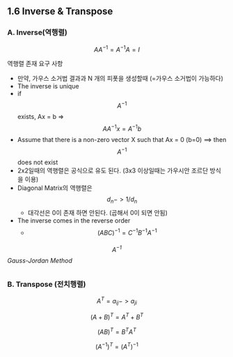 ## 1.6 Inverse & Transpose 

### A. Inverse(역행렬)

$$ AA^{-1} = A^{-1}A = I $$ 

역행렬 존재 요구 사항 
- 만약, 가우스 소거법 결과과 N 개의 피폿을 생성할때 (=가우스 소거법이 가능하다)
- The inverse is unique
- if $$ A^{-1} $$ exists, Ax = b => $$AA^{-1}x = A^{-1}b $$
- Assume that there is a non-zero vector X such that Ax = 0 (b=0) ==> then $$ A^{-1} $$ does not exist 
- 2x2일때의 역행렬은 공식으로 유도 된다. (3x3 이상일때는 가우시안 조르단 방식을 이용)
- Diagonal Matrix의 역행렬은 $$ d_n -> 1/d_n $$
    - 대각선은 0이 존재 하면 안된다. (곱해서 0이 되면 안됨)
- The inverse comes in the reverse order
    - $$ (ABC)^{-1} = C^{-1}B^{-1}A^{-1}  $$

###### $$A^{-1}$$ Gauss-Jordan Method 

### B. Transpose (전치행렬)
$$  A^T = a_{ij} -> a_{ji} $$

$$ (A+B)^T = A^T + B^T$$

$$ (AB)^T = B^TA^T$$

$$(A^{-1})^T = (A^T)^{-1} $$


